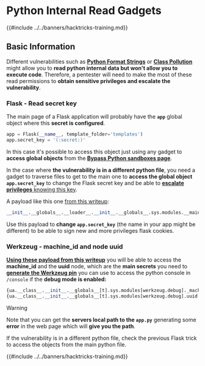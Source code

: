 # Python Internal Read Gadgets

{{#include ../../banners/hacktricks-training.md}}

## Basic Information

Different vulnerabilities such as [**Python Format Strings**](bypass-python-sandboxes/#python-format-string) or [**Class Pollution**](class-pollution-pythons-prototype-pollution.md) might allow you to **read python internal data but won't allow you to execute code**. Therefore, a pentester will need to make the most of these read permissions to **obtain sensitive privileges and escalate the vulnerability**.

### Flask - Read secret key

The main page of a Flask application will probably have the **`app`** global object where this **secret is configured**.

```python
app = Flask(__name__, template_folder='templates')
app.secret_key = '(:secret:)'
```

In this case it's possible to access this object just using any gadget to **access global objects** from the [**Bypass Python sandboxes page**](bypass-python-sandboxes/).

In the case where **the vulnerability is in a different python file**, you need a gadget to traverse files to get to the main one to **access the global object `app.secret_key`** to change the Flask secret key and be able to [**escalate privileges** knowing this key](../../network-services-pentesting/pentesting-web/flask.md#flask-unsign).

A payload like this one [from this writeup](https://ctftime.org/writeup/36082):

```python
__init__.__globals__.__loader__.__init__.__globals__.sys.modules.__main__.app.secret_key
```

Use this payload to **change `app.secret_key`** (the name in your app might be different) to be able to sign new and more privileges flask cookies.

### Werkzeug - machine_id and node uuid

[**Using these payload from this writeup**](https://vozec.fr/writeups/tweedle-dum-dee/) you will be able to access the **machine_id** and the **uuid** node, which are the **main secrets** you need to [**generate the Werkzeug pin**](../../network-services-pentesting/pentesting-web/werkzeug.md) you can use to access the python console in `/console` if the **debug mode is enabled:**

```python
{ua.__class__.__init__.__globals__[t].sys.modules[werkzeug.debug]._machine_id}
{ua.__class__.__init__.__globals__[t].sys.modules[werkzeug.debug].uuid._node}
```

> [!WARNING]
> Note that you can get the **servers local path to the `app.py`** generating some **error** in the web page which will **give you the path**.

If the vulnerability is in a different python file, check the previous Flask trick to access the objects from the main python file.

{{#include ../../banners/hacktricks-training.md}}



